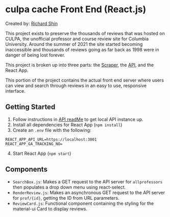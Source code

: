 # culpa cache Front End (React.js)

Created by: [Richard Shin](https://www.rshin.dev/)

This project exists to preserve the thousands of reviews that was hosted on CULPA, the unofficial professor and course review site for Columbia University. Around the summer of 2021 the site started becoming inaccessible and thousands of reviews going as far back as 1998 were in danger of being lost forever. 

This project is broken up into three parts: the [Scraper](https://github.com/rshin7/culpa-cache-scraper), the [API](https://github.com/rshin7/culpa-cache-api), and the React App.

This portion of the project contains the actual front end server where users can view and search through reviews in an easy to use, responsive interface.

## Getting Started

1. Follow instructions in [API readMe](https://github.com/rshin7/culpa-cache-api) to get local API instance up.
2. Install all dependencies for React App (`npm install`)
3. Create an `.env` file with the following:
```
REACT_APP_API_URL=https://localhost:3001 
REACT_APP_GA_TRACKING_NO=
```
4. Start React App (`npm start`)

## Components

* `SearchBox.js`: Makes a GET request to the API server for `allprofessors` then populates a drop down menu using react-select.
* `RenderReview.js`: Makes an asynchronous GET request to the API server for `prof/{id}`, getting the ID from URL parameters.
* `ReviewCard.js`: Functional component containing the styling for the material-ui Card to display reviews. 